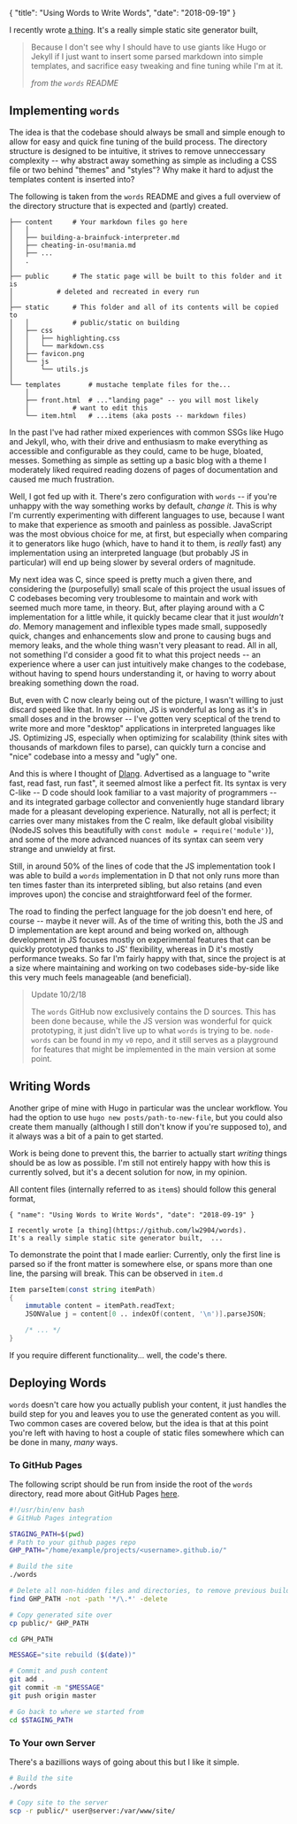 { "title": "Using Words to Write Words", "date": "2018-09-19" }

I recently wrote [a thing](https://github.com/lw2904/words). It's a really simple static site generator built, 

>Because I don't see why I should have to use giants like Hugo or Jekyll if I just want to insert some parsed markdown into simple templates, and sacrifice easy tweaking and fine tuning while I'm at it.
>
>_from the `words` README_

## Implementing `words`

The idea is that the codebase should always be small and simple enough to allow for easy and quick fine tuning of the build process. The directory structure is designed to be intuitive, it strives to remove unneccessary complexity -- why abstract away something as simple as including a CSS file or two behind "themes" and "styles"? Why make it hard to adjust the templates content is inserted into?

The following is taken from the `words` README and gives a full overview of the directory structure that is expected and (partly) created.

```
├── content		# Your markdown files go here
│   │
│   ├── building-a-brainfuck-interpreter.md
│   ├── cheating-in-osu!mania.md
│   ├── ...
│   .
│
├── public		# The static page will be built to this folder and it is
│ 			# deleted and recreated in every run
│
├── static		# This folder and all of its contents will be copied to
│   │			# public/static on building
│   ├── css
│   │   ├── highlighting.css
│   │   └── markdown.css
│   ├── favicon.png
│   └── js
│       └── utils.js
│
└── templates		# mustache template files for the...
    │
    ├── front.html	# ..."landing page" -- you will most likely
    │			# want to edit this
    └── item.html	# ...items (aka posts -- markdown files)
```

In the past I've had rather mixed experiences with common SSGs like Hugo and Jekyll, who, with their drive and enthusiasm to make everything as accessible and configurable as they could, came to be huge, bloated, messes. Something as simple as setting up a basic blog with a theme I moderately liked required reading dozens of pages of documentation and caused me much frustration.

Well, I got fed up with it. There's zero configuration with `words` -- if you're unhappy with the way something works by default, _change it_. This is why I'm currently experimenting with different languages to use, because I want to make that experience as smooth and painless as possible. JavaScript was the most obvious choice for me, at first, but especially when comparing it to generators like hugo (which, have to hand it to them, is _really_ fast) any implementation using an interpreted language (but probably JS in particular) will end up being slower by several orders of magnitude.

My next idea was C, since speed is pretty much a given there, and considering the (purposefully) small scale of this project the usual issues of C codebases becoming very troublesome to maintain and work with seemed much more tame, in theory. But, after playing around with a C implementation for a little while, it quickly became clear that it just _wouldn't do_. Memory management and inflexible types made small, supposedly quick, changes and enhancements slow and prone to causing bugs and memory leaks, and the whole thing wasn't very pleasant to read. All in all, not something I'd consider a good fit to what this project needs -- an experience where a user can just intuitively make changes to the codebase, without having to spend hours understanding it, or having to worry about breaking something down the road.

But, even with C now clearly being out of the picture, I wasn't willing to just discard speed like that. In my opinion, JS is wonderful as long as it's in small doses and in the browser -- I've gotten very sceptical of the trend to write more and more "desktop" applications in interpreted languages like JS. Optimizing JS, especially when optimizing for scalability (think sites with thousands of markdown files to parse), can quickly turn a concise and "nice" codebase into a messy and "ugly" one.

And this is where I thought of [Dlang](https://dlang.org). Advertised as a language to "write fast, read fast, run fast", it seemed almost like a perfect fit. Its syntax is very C-like -- D code should look familiar to a vast majority of programmers -- and its integrated garbage collector and conveniently huge standard library made for a pleasant developing experience. Naturally, not all is perfect; it carries over many mistakes from the C realm, like default global visibility (NodeJS solves this beautifully with `const module = require('module')`), and some of the more advanced nuances of its syntax can seem very strange and unwieldy at first.

Still, in around 50% of the lines of code that the JS implementation took I was able to build a `words` implementation in D that not only runs more than ten times faster than its interpreted sibling, but also retains (and even improves upon) the concise and straightforward feel of the former.

The road to finding the perfect language for the job doesn't end here, of course -- maybe it never will. As of the time of writing this, both the JS and D implementation are kept around and being worked on, although development in JS focuses mostly on experimental features that can be quickly prototyped thanks to JS' flexibility, whereas in D it's mostly performance tweaks. So far I'm fairly happy with that, since the project is at a size where maintaining and working on two codebases side-by-side like this very much feels manageable (and beneficial).

>Update 10/2/18
>
>The `words` GitHub now exclusively contains the D sources. This has been done because, while the JS version was wonderful for quick prototyping, it just didn't live up to what `words` is trying to be.
>`node-words` can be found in my `v0` repo, and it still serves as a playground for features that might be implemented in the main version at some point.

## Writing Words

Another gripe of mine with Hugo in particular was the unclear workflow. You had the option to use `hugo new posts/path-to-new-file`, but you could also create them manually (although I still don't know if you're supposed to), and it always was a bit of a pain to get started.

Work is being done to prevent this, the barrier to actually start _writing_ things should be as low as possible. I'm still not entirely happy with how this is currently solved, but it's a decent solution for now, in my opinion.

All content files (internally referred to as `item`s) should follow this general format,

```
{ "name": "Using Words to Write Words", "date": "2018-09-19" }

I recently wrote [a thing](https://github.com/lw2904/words). 
It's a really simple static site generator built,  ...
```

To demonstrate the point that I made earlier: Currently, only the first line is parsed so if the front matter is somewhere else, or spans more than one line, the parsing will break. This can be observed in `item.d`

```D
Item parseItem(const string itemPath)
{
	immutable content = itemPath.readText;
	JSONValue j = content[0 .. indexOf(content, '\n')].parseJSON;

	/* ... */
}
```

If you require different functionality... well, the code's there.

## Deploying Words

`words` doesn't care how you actually publish your content, it just handles the build step for you and leaves you to use the generated content as you will. Two common cases are covered below, but the idea is that at this point you're left with having to host a couple of static files somewhere which can be done in many, _many_ ways.

### To GitHub Pages

The following script should be run from inside the root of the `words` directory, read more about GitHub Pages [here](https://pages.github.com/).

```bash
#!/usr/bin/env bash
# GitHub Pages integration

STAGING_PATH=$(pwd)
# Path to your github pages repo
GHP_PATH="/home/example/projects/<username>.github.io/"

# Build the site
./words

# Delete all non-hidden files and directories, to remove previous builds
find GHP_PATH -not -path '*/\.*' -delete

# Copy generated site over
cp public/* GHP_PATH

cd GPH_PATH

MESSAGE="site rebuild ($(date))"

# Commit and push content
git add .
git commit -m "$MESSAGE"
git push origin master

# Go back to where we started from
cd $STAGING_PATH
```

### To Your own Server

There's a bazillions ways of going about this but I like it simple.

```bash
# Build the site
./words

# Copy site to the server
scp -r public/* user@server:/var/www/site/
```